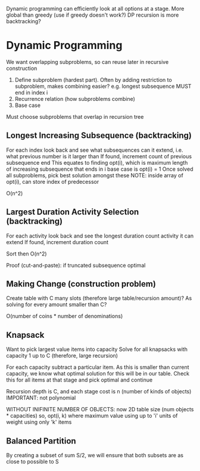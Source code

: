 <!-- SPDX-License-Identifier: zlib-acknowledgement -->

Dynamic programming can efficiently look at all options at a stage. More global than greedy (use if greedy doesn't work?)
DP recursion is more backtracking?

# Dynamic Programming
We want overlapping subproblems, so can reuse later in recursive construction
1. Define subproblem (hardest part). Often by adding restriction to subproblem, makes combining easier?
   e.g. longest subsequence MUST end in index i
2. Recurrence relation (how subproblems combine)
3. Base case

Must choose subproblems that overlap in recursion tree

## Longest Increasing Subsequence (backtracking)
For each index look back and see what subsequences can it extend, i.e. what previous number is it larger than
If found, increment count of previous subsequence end
This equates to finding opt(i), which is maximum length of increasing subsequence that ends in i
base case is opt(i) = 1
Once solved all subproblems, pick best solution amongst these
NOTE: inside array of opt(i), can store index of predecessor

O(n^2)

## Largest Duration Activity Selection (backtracking)
For each activity look back and see the longest duration count activity it can extend
If found, increment duration count 

Sort then O(n^2)

Proof (cut-and-paste): if truncated subsequence optimal

## Making Change (construction problem) 
Create table with C many slots (therefore large table/recursion amount)?
As solving for every amount smaller than C?

O(number of coins * number of denominations)

## Knapsack 
Want to pick largest value items into capacity
Solve for all knapsacks with capacity 1 up to C (therefore, large recursion)

For each capacity subtract a particular item. 
As this is smaller than current capacity, we know what optimal solution for this will be in our table.
Check this for all items at that stage and pick optimal and continue

Recursion depth is C, and each stage cost is n (number of kinds of objects)
IMPORTANT: not polynomial

WITHOUT INIFINITE NUMBER OF OBJECTS:
now 2D table size (num objects * capacities)
so, opt(i, k) where maximum value using up to 'i' units of weight using only 'k' items

## Balanced Partition
By creating a subset of sum S/2, we will ensure that both subsets are as close to possible to S
